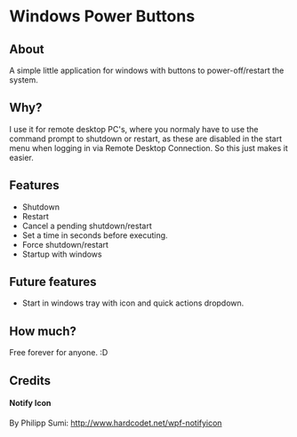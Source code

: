 # Windows Power Buttons

## About
A simple little application for windows with buttons to power-off/restart the system.

## Why?
I use it for remote desktop PC's, where you normaly have to use the command prompt to shutdown or restart, as these are disabled in the start menu when logging in via Remote Desktop Connection.
So this just makes it easier.

## Features
- Shutdown
- Restart
- Cancel a pending shutdown/restart
- Set a time in seconds before executing.
- Force shutdown/restart
- Startup with windows

## Future features
- Start in windows tray with icon and quick actions dropdown.

## How much?
Free forever for anyone. :D

## Credits
#### Notify Icon
By Philipp Sumi:
http://www.hardcodet.net/wpf-notifyicon
